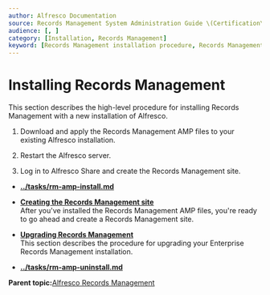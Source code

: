 ```yaml
---
author: Alfresco Documentation
source: Records Management System Administration Guide \(Certification\)
audience: [, ]
category: [Installation, Records Management]
keyword: [Records Management installation procedure, Records Management]
---
```


# Installing Records Management

This section describes the high-level procedure for installing Records Management with a new installation of Alfresco.

1.  Download and apply the Records Management AMP files to your existing Alfresco installation.

2.  Restart the Alfresco server.

3.  Log in to Alfresco Share and create the Records Management site.


-   **[../tasks/rm-amp-install.md](../tasks/rm-amp-install.md)**  

-   **[Creating the Records Management site](../tasks/rm-create-site.md)**  
After you've installed the Records Management AMP files, you're ready to go ahead and create a Records Management site.
-   **[Upgrading Records Management](../tasks/rm-upgrade-proc.md)**  
This section describes the procedure for upgrading your Enterprise Records Management installation.
-   **[../tasks/rm-amp-uninstall.md](../tasks/rm-amp-uninstall.md)**  


**Parent topic:**[Alfresco Records Management](../concepts/welcome-rm.md)

